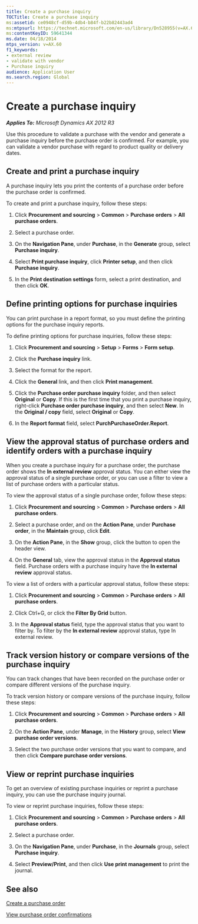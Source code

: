 ```yaml
---
title: Create a purchase inquiry
TOCTitle: Create a purchase inquiry
ms:assetid: ce0948cf-d59b-4db4-b84f-b22b82443ad4
ms:mtpsurl: https://technet.microsoft.com/en-us/library/Dn528955(v=AX.60)
ms:contentKeyID: 59641344
ms.date: 04/18/2014
mtps_version: v=AX.60
f1_keywords:
- external review
- validate with vendor
- Purchase inquiry
audience: Application User
ms.search.region: Global
---
```


# Create a purchase inquiry 


_**Applies To:** Microsoft Dynamics AX 2012 R3_

Use this procedure to validate a purchase with the vendor and generate a purchase inquiry before the purchase order is confirmed. For example, you can validate a vendor purchase with regard to product quality or delivery dates.

## Create and print a purchase inquiry

A purchase inquiry lets you print the contents of a purchase order before the purchase order is confirmed.

To create and print a purchase inquiry, follow these steps:

1.  Click **Procurement and sourcing** \> **Common** \> **Purchase orders** \> **All purchase orders**.

2.  Select a purchase order.

3.  On the **Navigation Pane**, under **Purchase**, in the **Generate** group, select **Purchase inquiry**.

4.  Select **Print purchase inquiry**, click **Printer setup**, and then click **Purchase inquiry**.

5.  In the **Print destination settings** form, select a print destination, and then click **OK**.

## Define printing options for purchase inquiries

You can print purchase in a report format, so you must define the printing options for the purchase inquiry reports.

To define printing options for purchase inquiries, follow these steps:

1.  Click **Procurement and sourcing** \> **Setup** \> **Forms** \> **Form setup**.

2.  Click the **Purchase inquiry** link.

3.  Select the format for the report.

4.  Click the **General** link, and then click **Print management**.

5.  Click the **Purchase order purchase inquiry** folder, and then select **Original** or **Copy**. If this is the first time that you print a purchase inquiry, right-click **Purchase order purchase inquiry**, and then select **New**. In the **Original / copy** field, select **Original** or **Copy**.

6.  In the **Report format** field, select **PurchPurchaseOrder.Report**.

## View the approval status of purchase orders and identify orders with a purchase inquiry

When you create a purchase inquiry for a purchase order, the purchase order shows the **In external review** approval status. You can either view the approval status of a single purchase order, or you can use a filter to view a list of purchase orders with a particular status.

To view the approval status of a single purchase order, follow these steps:

1.  Click **Procurement and sourcing** \> **Common** \> **Purchase orders** \> **All purchase orders**.

2.  Select a purchase order, and on the **Action Pane**, under **Purchase order**, in the **Maintain** group, click **Edit**.

3.  On the **Action Pane**, in the **Show** group, click the button to open the header view.

4.  On the **General** tab, view the approval status in the **Approval status** field. Purchase orders with a purchase inquiry have the **In external review** approval status.

To view a list of orders with a particular approval status, follow these steps:

1.  Click **Procurement and sourcing** \> **Common** \> **Purchase orders** \> **All purchase orders**.

2.  Click Ctrl+G, or click the **Filter By Grid** button.

3.  In the **Approval status** field, type the approval status that you want to filter by. To filter by the **In external review** approval status, type In external review.

## Track version history or compare versions of the purchase inquiry

You can track changes that have been recorded on the purchase order or compare different versions of the purchase inquiry.

To track version history or compare versions of the purchase inquiry, follow these steps:

1.  Click **Procurement and sourcing** \> **Common** \> **Purchase orders** \> **All purchase orders**.

2.  On the **Action Pane**, under **Manage**, in the **History** group, select **View purchase order versions**.

3.  Select the two purchase order versions that you want to compare, and then click **Compare purchase order versions**.

## View or reprint purchase inquiries

To get an overview of existing purchase inquiries or reprint a purchase inquiry, you can use the purchase inquiry journal.

To view or reprint purchase inquiries, follow these steps:

1.  Click **Procurement and sourcing** \> **Common** \> **Purchase orders** \> **All purchase orders**.

2.  Select a purchase order.

3.  On the **Navigation Pane**, under **Purchase**, in the **Journals** group, select **Purchase inquiry**.

4.  Select **Preview/Print**, and then click **Use print management** to print the journal.

## See also

[Create a purchase order](create-a-purchase-order.md)

[View purchase order confirmations](view-purchase-order-confirmations.md)

  


